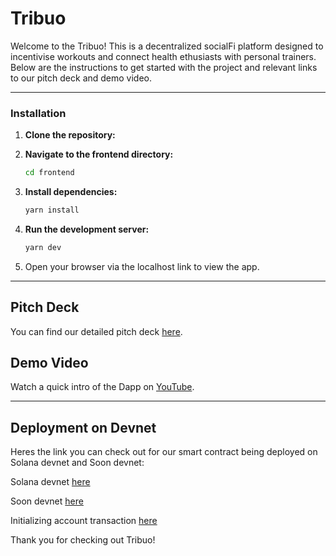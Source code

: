 # Tribuo

Welcome to the Tribuo! This is a decentralized socialFi platform designed to incentivise workouts and connect health ethusiasts with personal trainers. Below are the instructions to get started with the project and relevant links to our pitch deck and demo video.

---

### Installation

1. **Clone the repository:**

2. **Navigate to the frontend directory:**
   ```bash
   cd frontend
   ```

3. **Install dependencies:**
   ```bash
   yarn install
   ```

4. **Run the development server:**
   ```bash
   yarn dev
   ```

5. Open your browser via the localhost link to view the app.

---

## Pitch Deck

You can find our detailed pitch deck [here](https://www.canva.com/design/DAGUvpRhdiE/3QAqwDYj1EIxudRZJ1aUOA/edit?utm_content=DAGUvpRhdiE&utm_campaign=designshare&utm_medium=link2&utm_source=sharebutton).

## Demo Video

Watch a quick intro of the Dapp on [YouTube](https://youtu.be/6Xt-G_RwT2k).

---
## Deployment on Devnet
Heres the link you can check out for our smart contract being deployed on Solana devnet and Soon devnet:

Solana devnet [here](https://explorer.solana.com/address/5p3BC3xzdS5pabm6ZWZZg9i5PFgUPyiN4mSGcHVnHxwf?cluster=devnet)

Soon devnet [here](https://explorer.devnet.soo.network/address/5p3BC3xzdS5pabm6ZWZZg9i5PFgUPyiN4mSGcHVnHxwf?cluster=devnet)

Initializing account transaction [here](https://explorer.devnet.soo.network/tx/5QyG2ZV4YWCGS8xCbhEDL3fgSkSYUhNX4Mmd2KZPVo1BZWxjwcHYsr8HrkaWY9UEubVZGcE6Vnhqj1Yi1vbKWqhF?cluster=devnet)

Thank you for checking out Tribuo!
